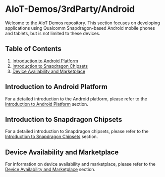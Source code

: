 # AIoT-Demos/3rdParty/Android

Welcome to the AIoT Demos repository. This section focuses on developing applications using Qualcomm Snapdragon-based Android mobile phones and tablets, but is not limited to these devices.

## Table of Contents
1. [Introduction to Android Platform](#introduction-to-android-platform)
2. [Introduction to Snapdragon Chipsets](#introduction-to-snapdragon-chipsets)
3. [Device Availability and Marketplace](#device-availability-and-marketplace)

## Introduction to Android Platform
For a detailed introduction to the Android platform, please refer to the [Introduction to Android Platform](../../Hardware/Android.md#introduction-to-android-platform) section.

## Introduction to Snapdragon Chipsets
For a detailed introduction to Snapdragon chipsets, please refer to the [Introduction to Snapdragon Chipsets](../../Hardware/Android.md#introduction-to-snapdragon-chipsets) section.

## Device Availability and Marketplace
For information on device availability and marketplace, please refer to the [Device Availability and Marketplace](../../Hardware/Android.md#device-availability-and-marketplace) section.
